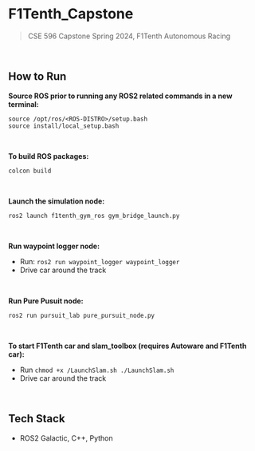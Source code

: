 # F1Tenth_Capstone
>CSE 596 Capstone Spring 2024, F1Tenth Autonomous Racing

<br /> 



## How to Run
**Source ROS prior to running any ROS2 related commands in a new terminal:** <br />
```
source /opt/ros/<ROS-DISTRO>/setup.bash
source install/local_setup.bash
```
<br />

**To build ROS packages:** <br />
```
colcon build
```
<br />

**Launch the simulation node:** <br />
```
ros2 launch f1tenth_gym_ros gym_bridge_launch.py
```
<br />

**Run waypoint logger node:** <br />

* Run:
``
ros2 run waypoint_logger waypoint_logger
``
* Drive car around the track

<br />

**Run Pure Pusuit node:** <br />
```
ros2 run pursuit_lab pure_pursuit_node.py
```
<br />

**To start F1Tenth car and slam_toolbox (requires Autoware and F1Tenth car):** <br />
* Run
``
chmod +x /LaunchSlam.sh
./LaunchSlam.sh
``
* Drive car around the track

<br />

## Tech Stack

* ROS2 Galactic, C++, Python

